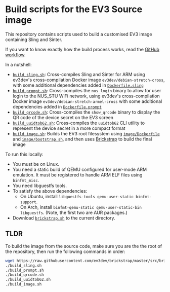 # Build scripts for the EV3 Source image

This repository contains scripts used to build a customised EV3 image containing Sling and Sinter.

If you want to know exactly how the build process works, read the [GitHub workflow](.github/workflows/build.yml).

In a nutshell:

- [`build_sling.sh`](./build_sling.sh): Cross-compiles Sling and Sinter for ARM using ev3dev's cross-compilation Docker image `ev3dev/debian-stretch-cross`, with some additional dependencies added in [`Dockerfile.sling`](./Dockerfile.sling)
- [`build_prompt.sh`](./build_prompt.sh): Cross-compiles the `nus_login` binary to allow for user login to the NUS_STU WiFi network, using ev3dev's cross-compilation Docker image `ev3dev/debian-stretch-armel-cross` with some additional dependencies added in [`Dockerfile.prompt`](./Dockerfile.prompt)
- [`build_qrcode.sh`](./build_qrcode.sh): Cross-compiles the `show_qrcode` binary to display the QR code of the device secret on the EV3 screen
- [`build_uuidtob62.sh`](./build_uuidtob62.sh): Cross-compiles the `uuidtob62` CLI utility to represent the device secret in a more compact format
- [`build_image.sh`](./build_image.sh): Builds the EV3 root filesystem using [`image/Dockerfile`](image/Dockerfile) and [`image/bootstrap.sh`](image/bootstrap.sh), and then uses [Brickstrap](https://github.com/ev3dev/brickstrap) to build the final image

To run this locally:

- You must be on Linux.
- You need a static build of QEMU configured for user-mode ARM emulation. It must be registered to handle ARM ELF files using `binfmt_misc`.
- You need libguestfs tools.
- To satisfy the above dependencies:
  - On Ubuntu, install `libguestfs-tools qemu-user-static binfmt-support`.
  - On Arch, install `binfmt-qemu-static qemu-user-static-bin libguestfs`. (Note, the first two are AUR packages.)
- Download [`brickstrap.sh`](https://raw.githubusercontent.com/ev3dev/brickstrap/master/src/brickstrap.sh) to the current directory.

## TLDR

To build the image from the source code, make sure you are the the root of the repository, then run the following commands in order:

```bash
wget https://raw.githubusercontent.com/ev3dev/brickstrap/master/src/brickstrap.sh
./build_sling.sh
./build_prompt.sh
./build_qrcode.sh
./build_uuidtob62.sh
./build_image.sh
```
